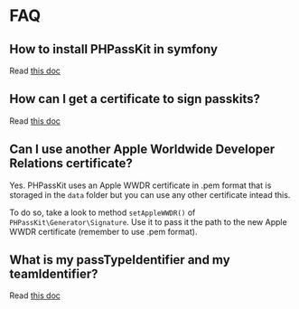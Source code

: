 FAQ
===

How to install PHPassKit in symfony
-----------------------------------

Read [this doc](symfony.md)

How can I get a certificate to sign passkits?
---------------------------------------------

Read [this doc](certificates.md)

Can I use another Apple Worldwide Developer Relations certificate?
------------------------------------------------------------------

Yes. PHPassKit uses an Apple WWDR certificate in .pem format that is storaged in the `data` folder but you can use any other certificate intead this.

To do so, take a look to method `setAppleWWDR()` of `PHPassKit\Generator\Signature`. Use it to pass it the path to the new Apple WWDR certificate (remember to use .pem format).

What is my passTypeIdentifier and my teamIdentifier?
----------------------------------------------------

Read [this doc](apple-identifiers.md)
